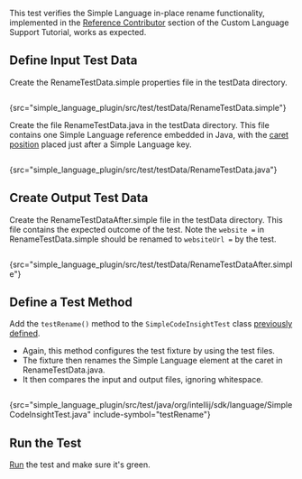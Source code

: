 [//]: # (title: 6. Rename Test)

<!-- Copyright 2000-2021 JetBrains s.r.o. and other contributors. Use of this source code is governed by the Apache 2.0 license that can be found in the LICENSE file. -->

This test verifies the Simple Language in-place rename functionality, implemented in the [Reference Contributor](reference_contributor.md) section of the Custom Language Support Tutorial, works as expected.

## Define Input Test Data
Create the <path>RenameTestData.simple</path> properties file in the <path>testData</path> directory.

```bash
```
{src="simple_language_plugin/src/test/testData/RenameTestData.simple"}

Create the file <path>RenameTestData.java</path> in the <path>testData</path> directory.
This file contains one Simple Language reference embedded in Java, with the [caret position](test_project_and_testdata_directories.md#special-markup) placed just after a Simple Language key.

```java
```
{src="simple_language_plugin/src/test/testData/RenameTestData.java"}

## Create Output Test Data
Create the <path>RenameTestDataAfter.simple</path> file in the <path>testData</path> directory.
This file contains the expected outcome of the test.
Note the `website =` in <path>RenameTestData.simple</path> should be renamed to `websiteUrl =` by the test.

```bash
```
{src="simple_language_plugin/src/test/testData/RenameTestDataAfter.simple"}

## Define a Test Method
Add the `testRename()` method to the `SimpleCodeInsightTest` class [previously defined](completion_test.md#define-a-test).
* Again, this method configures the test fixture by using the test files.
* The fixture then renames the Simple Language element at the caret in <path>RenameTestData.java</path>.
* It then compares the input and output files, ignoring whitespace.

```java
```
{src="simple_language_plugin/src/test/java/org/intellij/sdk/language/SimpleCodeInsightTest.java" include-symbol="testRename"}


## Run the Test
[Run](completion_test.md#run-the-test) the test and make sure it's green.
